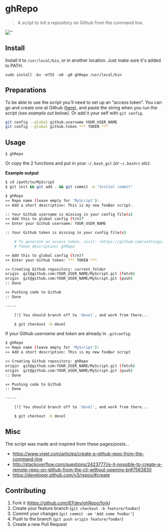 # ghRepo

> A script to init a repository on Github from the command line.

![''][license]

## Install

Install it to `/usr/local/bin`, or in another location. Just make sure it's added to PATH.

	sudo install -bv -m755 -o0 -g0 ghRepo /usr/local/bin

## Preparations
To be able to use the script you'll need to set up an “access token”. You can go and create one at Github ([here][token_url]), and paste the string when you run the script _(see example out below)_. Or add it your self with `git config`.

```bash
git config --global github.username YOUR_USER_NAME
git config --global github.token *** TOKEN ***
```


## Usage

	$ ghRepo

Or copy the 2 functions and put in your `~/.bash_git` _(or `~/.bashrc` etc)_.

**Example output**

```bash
$ cd /path/to/MyScript
$ git init && git add . && git commit -m "Initial commit"
```
```bash
$ ghRepo
»» Repo name (leave empty for 'MyScript'):
»» Add a short description: This is my new fooBar script.

:: Your Github username is missing in your config file(s)
»» Add this to global config (Y/n)?
»» Enter your Github username: YOUR_USER_NAME

:: Your Github token is missing in your config file(s)

    # To generate an access token, visit: <https://github.com/settings/tokens>
    # Token description: ghRepo

»» Add this to global config (Y/n)?
»» Enter your Github token: *** TOKEN ***

»» Creating Github repository: current_folder
origin	git@github.com:YOUR_USER_NAME/MyScript.git (fetch)
origin	git@github.com:YOUR_USER_NAME/MyScript.git (push)
:: Done

»» Pushing code to Github
:: Done

-----

    [!] You should branch off to 'devel', and work from there...

    $ git checkout -b devel

```

If your Github _username_ and _token_ are already in `.gitconfig`:

```bash
$ ghRepo
»» Repo name (leave empty for 'MyScript'):
»» Add a short description: This is my new fooBar script

»» Creating Github repository: ghRepo
origin	git@github.com:YOUR_USER_NAME/MyScript.git (fetch)
origin	git@github.com:YOUR_USER_NAME/MyScript.git (push)
:: Done

»» Pushing code to Github
:: Done

-----

    [!] You should branch off to 'devel', and work from there...

    $ git checkout -b devel

```

## Misc

The script was made and inspired from these pages/posts...

-	https://www.viget.com/articles/create-a-github-repo-from-the-command-line
-	http://stackoverflow.com/questions/2423777/is-it-possible-to-create-a-remote-repo-on-github-from-the-cli-without-opening-br#7563830
-	https://developer.github.com/v3/repos/#create

## Contributing

1. Fork it (<https://github.com/iEFdev/ghRepo/fork>)
2. Create your feature branch (`git checkout -b feature/fooBar`)
3. Commit your changes (`git commit -am 'Add some fooBar'`)
4. Push to the branch (`git push origin feature/fooBar`)
5. Create a new Pull Request

<!-- Markdown link & img dfn's -->
[license]: https://img.shields.io/badge/License-WTFPL-778899.svg?style=plastic
[token_url]: https://github.com/settings/tokens